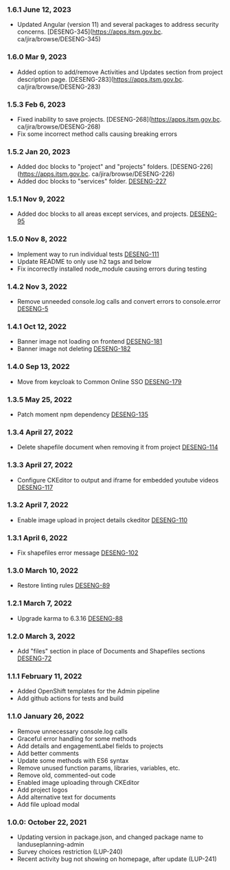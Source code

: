 ### 1.6.1 June 12, 2023
* Updated Angular (version 11) and several packages to address security concerns. [DESENG-345](https://apps.itsm.gov.bc.
ca/jira/browse/DESENG-345)

### 1.6.0 Mar 9, 2023
* Added option to add/remove Activities and Updates section from project description page. [DESENG-283](https://apps.itsm.gov.bc.
ca/jira/browse/DESENG-283)

### 1.5.3 Feb 6, 2023
* Fixed inability to save projects. [DESENG-268](https://apps.itsm.gov.bc.
ca/jira/browse/DESENG-268)
* Fix some incorrect method calls causing breaking errors

### 1.5.2 Jan 20, 2023
* Added doc blocks to "project" and "projects" folders. [DESENG-226](https://apps.itsm.gov.bc.
ca/jira/browse/DESENG-226)
* Added doc blocks to "services" folder. [DESENG-227](https://apps.itsm.gov.bc.ca/jira/browse/DESENG-227)

### 1.5.1 Nov 9, 2022
* Added doc blocks to all areas except services, and projects. [DESENG-95](https://apps.itsm.gov.bc.ca/jira/browse/DESENG-95)

### 1.5.0 Nov 8, 2022
* Implement way to run individual tests [DESENG-111](https://apps.itsm.gov.bc.ca/jira/browse/DESENG-111)
* Update README to only use h2 tags and below
* Fix incorrectly installed node_module causing errors during testing

### 1.4.2 Nov 3, 2022
* Remove unneeded console.log calls and convert errors to console.error [DESENG-5](https://apps.itsm.gov.bc.ca/jira/browse/DESENG-5)

### 1.4.1 Oct 12, 2022
* Banner image not loading on frontend [DESENG-181](https://apps.itsm.gov.bc.ca/jira/browse/DESENG-181)
* Banner image not deleting [DESENG-182](https://apps.itsm.gov.bc.ca/jira/browse/DESENG-182)

### 1.4.0 Sep 13, 2022
* Move from keycloak to Common Online SSO [DESENG-179](https://apps.itsm.gov.bc.ca/jira/browse/DESENG-179)

### 1.3.5 May 25, 2022
* Patch moment npm dependency [DESENG-135](https://apps.itsm.gov.bc.ca/jira/browse/DESENG-135)

### 1.3.4 April 27, 2022
* Delete shapefile document when removing it from project [DESENG-114](https://apps.itsm.gov.bc.ca/jira/browse/DESENG-114)

### 1.3.3 April 27, 2022
* Configure CKEditor to output and iframe for embedded youtube videos [DESENG-117](https://apps.itsm.gov.bc.ca/jira/browse/DESENG-117)

### 1.3.2 April 7, 2022
* Enable image upload in project details ckeditor [DESENG-110](https://apps.itsm.gov.bc.ca/jira/browse/DESENG-110)

### 1.3.1 April 6, 2022
* Fix shapefiles error message [DESENG-102](https://apps.itsm.gov.bc.ca/jira/browse/DESENG-102)

### 1.3.0 March 10, 2022
* Restore linting rules [DESENG-89](https://apps.itsm.gov.bc.ca/jira/browse/DESENG-89)

### 1.2.1 March 7, 2022
* Upgrade karma to 6.3.16 [DESENG-88](https://apps.itsm.gov.bc.ca/jira/browse/DESENG-88)

### 1.2.0 March 3, 2022
* Add "files" section in place of Documents and Shapefiles sections [DESENG-72](https://apps.itsm.gov.bc.ca/jira/browse/DESENG-72)

### 1.1.1 February 11, 2022
* Added OpenShift templates for the Admin pipeline
* Add github actions for tests and build

### 1.1.0 January 26, 2022
* Remove unnecessary console.log calls
* Graceful error handling for some methods
* Add details and engagementLabel fields to projects
* Add better comments
* Update some methods with ES6 syntax
* Remove unused function params, libraries, variables, etc.
* Remove old, commented-out code
* Enabled image uploading through CKEditor
* Add project logos
* Add alternative text for documents
* Add file upload modal

### 1.0.0: October 22, 2021
* Updating version in package.json, and changed package name to landuseplanning-admin
* Survey choices restriction (LUP-240)
* Recent activity bug not showing on homepage, after update (LUP-241)
